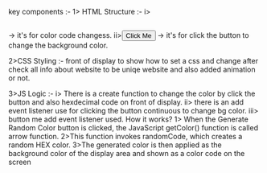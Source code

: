 key components :-
 1> HTML Structure :- i> <h2 id="color-code"></h2> -> it's for color code changess.
                      ii><button id="btn">Click Me</button> -> it's for click the button to change the background color.

2>CSS Styling :- front of display to show how to set a css and change after check all info  about website to be uniqe website and also added animation or not.

3>JS Logic :- i>  There is a create function to change the color by click the button and also hexdecimal code on front of display.
            ii> there is an add event listener use for clicking the button continuous to change bg color.
          iii> button me add event listener used.
How it works?
1> When the Generate Random Color button is clicked, the JavaScript getColor() function is called arrow function.
2>This function invokes randomCode, which creates a random HEX color.
3>The generated color is then applied as the background color of the display area and shown as a color code on the screen
